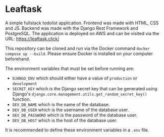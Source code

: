 # Leaftask
A simple fullstack todolist application. Frontend was made with HTML, CSS and JS. Backend was made with the Django Rest Framework and PostgreSQL. The application is deployed on AWS and can be visited via the URL: https://leaftask.click/

This repository can be cloned and run via the Docker command `docker compose up --build`. Please ensure Docker is installed on your computer beforehand.

The environment variables that must be set before running are:
- `DJANGO_ENV` which should either have a value of `production` or `development`
- `SECRET_KEY` which is the Django secret key that can be generated using Django's `django.core.management.utils.get_random_secret_key()` function.
- `DEV_DB_NAME` which is the name of the database.
- `DEV_DB_USER` which is the username of the database user.
- `DEV_DB_PASSWORD` which is the password of the database user.
- `DEV_DB_HOST` which is the host of the database user.
  
It is recommended to define these environment variables in a `.env` file.
  


